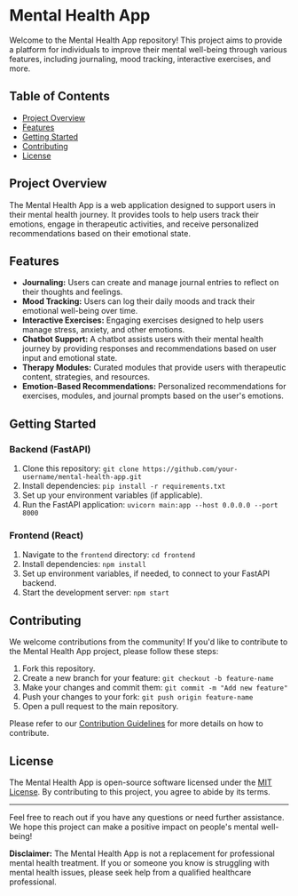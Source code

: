 # Mental Health App

Welcome to the Mental Health App repository! This project aims to provide a platform for individuals to improve their mental well-being through various features, including journaling, mood tracking, interactive exercises, and more.

## Table of Contents

- [Project Overview](#project-overview)
- [Features](#features)
- [Getting Started](#getting-started)
- [Contributing](#contributing)
- [License](#license)

## Project Overview

The Mental Health App is a web application designed to support users in their mental health journey. It provides tools to help users track their emotions, engage in therapeutic activities, and receive personalized recommendations based on their emotional state.

## Features

- **Journaling:** Users can create and manage journal entries to reflect on their thoughts and feelings.
- **Mood Tracking:** Users can log their daily moods and track their emotional well-being over time.
- **Interactive Exercises:** Engaging exercises designed to help users manage stress, anxiety, and other emotions.
- **Chatbot Support:** A chatbot assists users with their mental health journey by providing responses and recommendations based on user input and emotional state.
- **Therapy Modules:** Curated modules that provide users with therapeutic content, strategies, and resources.
- **Emotion-Based Recommendations:** Personalized recommendations for exercises, modules, and journal prompts based on the user's emotions.

## Getting Started

### Backend (FastAPI)

1. Clone this repository: `git clone https://github.com/your-username/mental-health-app.git`
2. Install dependencies: `pip install -r requirements.txt`
3. Set up your environment variables (if applicable).
4. Run the FastAPI application: `uvicorn main:app --host 0.0.0.0 --port 8000`

### Frontend (React)

1. Navigate to the `frontend` directory: `cd frontend`
2. Install dependencies: `npm install`
3. Set up environment variables, if needed, to connect to your FastAPI backend.
4. Start the development server: `npm start`

## Contributing

We welcome contributions from the community! If you'd like to contribute to the Mental Health App project, please follow these steps:

1. Fork this repository.
2. Create a new branch for your feature: `git checkout -b feature-name`
3. Make your changes and commit them: `git commit -m "Add new feature"`
4. Push your changes to your fork: `git push origin feature-name`
5. Open a pull request to the main repository.

Please refer to our [Contribution Guidelines](CONTRIBUTING.md) for more details on how to contribute.

## License

The Mental Health App is open-source software licensed under the [MIT License](LICENSE). By contributing to this project, you agree to abide by its terms.

---

Feel free to reach out if you have any questions or need further assistance. We hope this project can make a positive impact on people's mental well-being!

**Disclaimer:** The Mental Health App is not a replacement for professional mental health treatment. If you or someone you know is struggling with mental health issues, please seek help from a qualified healthcare professional.
